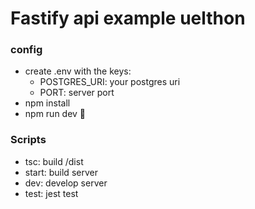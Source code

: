 # Fastify api example uelthon

### config

  - create .env with the keys:
    - POSTGRES_URI: your postgres uri
    - PORT: server port
  - npm install
  - npm run dev 🚀

### Scripts

  - tsc: build /dist
  - start: build server
  - dev: develop server
  - test: jest test 

